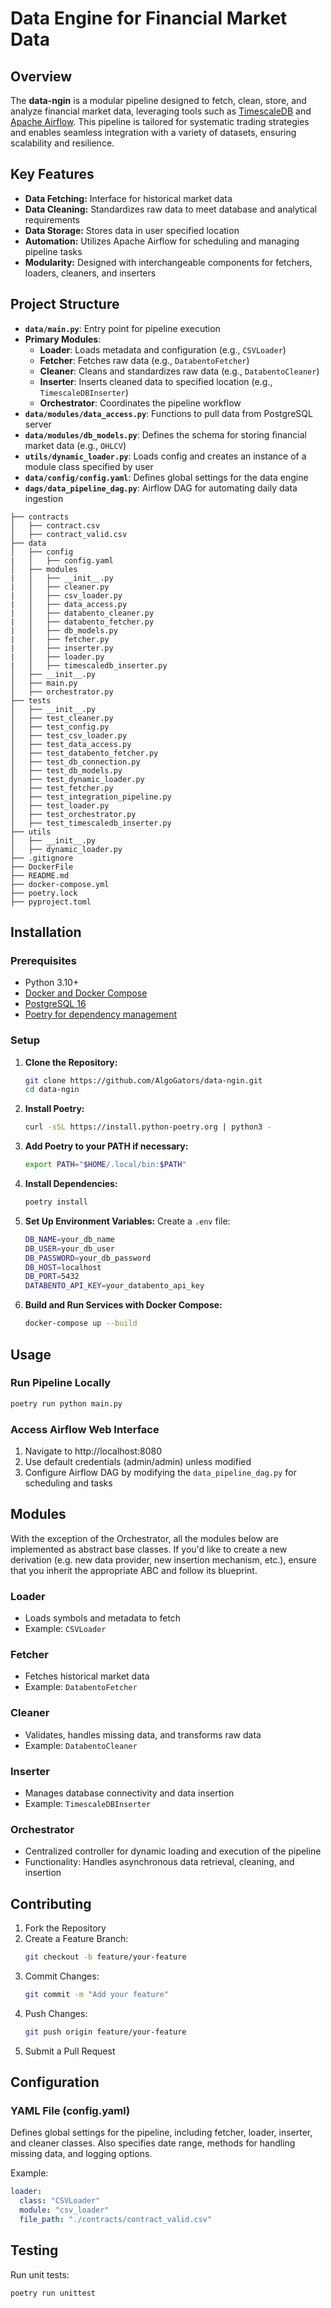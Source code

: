 # Data Engine for Financial Market Data

## Overview
The **data-ngin** is a modular pipeline designed to fetch, clean, store, and analyze financial market data, leveraging tools such as [TimescaleDB](https://docs.timescale.com/) and [Apache Airflow](https://airflow.apache.org/docs/apache-airflow/stable/index.html). This pipeline is tailored for systematic trading strategies and enables seamless integration with a variety of datasets, ensuring scalability and resilience.

## Key Features
- **Data Fetching:** Interface for historical market data
- **Data Cleaning:** Standardizes raw data to meet database and analytical requirements
- **Data Storage:** Stores data in user specified location
- **Automation:** Utilizes Apache Airflow for scheduling and managing pipeline tasks
- **Modularity:** Designed with interchangeable components for fetchers, loaders, cleaners, and inserters

## Project Structure
- **`data/main.py`**: Entry point for pipeline execution
- **Primary Modules**:
  - **Loader**: Loads metadata and configuration (e.g., `CSVLoader`)
  - **Fetcher**: Fetches raw data (e.g., `DatabentoFetcher`)
  - **Cleaner**: Cleans and standardizes raw data (e.g., `DatabentoCleaner`)
  - **Inserter**: Inserts cleaned data to specified location (e.g., `TimescaleDBInserter`)
  - **Orchestrator**: Coordinates the pipeline workflow
- **`data/modules/data_access.py`**: Functions to pull data from PostgreSQL server
- **`data/modules/db_models.py`**: Defines the schema for storing financial market data (e.g., `OHLCV`)
- **`utils/dynamic_loader.py`**: Loads config and creates an instance of a module class specified by user 
- **`data/config/config.yaml`**: Defines global settings for the data engine
- **`dags/data_pipeline_dag.py`**: Airflow DAG for automating daily data ingestion

```├── .vscode
├── contracts
│   ├── contract.csv
│   ├── contract_valid.csv
├── data
│   ├── config
|   │   ├── config.yaml
│   ├── modules
|   │   ├── __init__.py
|   │   ├── cleaner.py
|   │   ├── csv_loader.py
|   │   ├── data_access.py
|   │   ├── databento_cleaner.py
|   │   ├── databento_fetcher.py
|   │   ├── db_models.py
|   │   ├── fetcher.py
|   │   ├── inserter.py
|   │   ├── loader.py
|   │   ├── timescaledb_inserter.py
│   ├── __init__.py
│   ├── main.py
│   ├── orchestrator.py
├── tests
│   ├── __init__.py
│   ├── test_cleaner.py
│   ├── test_config.py
│   ├── test_csv_loader.py
│   ├── test_data_access.py
│   ├── test_databento_fetcher.py
│   ├── test_db_connection.py
│   ├── test_db_models.py
│   ├── test_dynamic_loader.py
│   ├── test_fetcher.py
│   ├── test_integration_pipeline.py
│   ├── test_loader.py
│   ├── test_orchestrator.py
│   ├── test_timescaledb_inserter.py
├── utils
│   ├── __init__.py
│   ├── dynamic_loader.py
├── .gitignore
├── DockerFile
├── README.md
├── docker-compose.yml
├── poetry.lock
├── pyproject.toml
```

## Installation

### Prerequisites
- Python 3.10+
- [Docker and Docker Compose](https://www.docker.com/products/docker-desktop/)
- [PostgreSQL 16](https://www.postgresql.org/download/)
- [Poetry for dependency management](https://python-poetry.org/docs/)

### Setup

1. **Clone the Repository:**
   ```bash
   git clone https://github.com/AlgoGators/data-ngin.git
   cd data-ngin
   ```

2. **Install Poetry:**
   ```bash
   curl -sSL https://install.python-poetry.org | python3 -
   ```

3. **Add Poetry to your PATH if necessary:**
   ```bash
   export PATH="$HOME/.local/bin:$PATH"
   ```

4. **Install Dependencies:**
   ```bash
   poetry install
   ```

5. **Set Up Environment Variables:**
   Create a `.env` file:
   ```bash
   DB_NAME=your_db_name
   DB_USER=your_db_user
   DB_PASSWORD=your_db_password
   DB_HOST=localhost
   DB_PORT=5432
   DATABENTO_API_KEY=your_databento_api_key
   ```

6. **Build and Run Services with Docker Compose:**
   ```bash
   docker-compose up --build
   ```

## Usage

### Run Pipeline Locally
```bash
poetry run python main.py
```

### Access Airflow Web Interface
1. Navigate to http://localhost:8080
2. Use default credentials (admin/admin) unless modified
3. Configure Airflow DAG by modifying the `data_pipeline_dag.py` for scheduling and tasks

## Modules
With the exception of the Orchestrator, all the modules below are implemented as abstract base classes. If you'd like to create a new derivation (e.g. new data provider, new insertion mechanism, etc.), ensure that you inherit the appropriate ABC and follow its blueprint.

### Loader
- Loads symbols and metadata to fetch
- Example: `CSVLoader`

### Fetcher
- Fetches historical market data
- Example: `DatabentoFetcher` 

### Cleaner
- Validates, handles missing data, and transforms raw data
- Example: `DatabentoCleaner`

### Inserter
- Manages database connectivity and data insertion
- Example: `TimescaleDBInserter`

### Orchestrator
- Centralized controller for dynamic loading and execution of the pipeline
- Functionality: Handles asynchronous data retrieval, cleaning, and insertion

## Contributing

1. Fork the Repository
2. Create a Feature Branch:
   ```bash
   git checkout -b feature/your-feature
   ```
3. Commit Changes:
   ```bash
   git commit -m "Add your feature"
   ```
4. Push Changes:
   ```bash
   git push origin feature/your-feature
   ```
5. Submit a Pull Request

## Configuration

### YAML File (config.yaml)
Defines global settings for the pipeline, including fetcher, loader, inserter, and cleaner classes. Also specifies date range, methods for handling missing data, and logging options.

Example:
```yaml
loader:
  class: "CSVLoader"
  module: "csv_loader"
  file_path: "./contracts/contract_valid.csv"
```

## Testing
Run unit tests:
```bash
poetry run unittest
```
